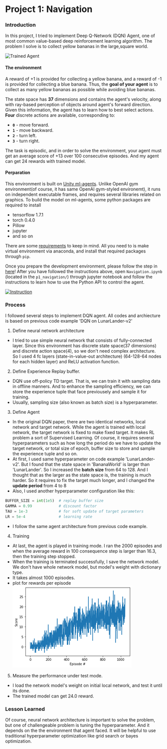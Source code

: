 [//]: # (Image References)

[image1]: https://user-images.githubusercontent.com/10624937/42135619-d90f2f28-7d12-11e8-8823-82b970a54d7e.gif "Trained Agent"

# Project 1: Navigation

### Introduction

In this project, I tried to implement Deep Q-Network (DQN) Agent, one of most common value-based deep reinforcement learning algorithm.
The problem I solve is to collect yellow bananas in the large,square world.

![Trained Agent][image1]

#### The environment

A reward of +1 is provided for collecting a yellow banana, and a reward of -1 is provided for collecting a blue banana.  Thus, the **goal of your agent** is to collect as many yellow bananas as possible while avoiding blue bananas.  

The state space has **37** dimensions and contains the agent's velocity, along with ray-based perception of objects around agent's forward direction.  Given this information, the agent has to learn how to best select actions.  **Four** discrete actions are available, corresponding to:
- **`0`** - move forward.
- **`1`** - move backward.
- **`2`** - turn left.
- **`3`** - turn right.

The task is episodic, and in order to solve the environment, your agent must get an average score of +13 over 100 consecutive episodes.
And my agent can get 24 rewards with trained model.

#### Perparation

This environment is built on [Unity ml-agents](https://github.com/Unity-Technologies/ml-agents). Unlike OpenAI gym environment(of course, it has same OpenAI gym-styled environemt), it runs on independent executable frames, and requires several libraries related on graphics.
To build the model on ml-agents, some python packages are required to install

- tensorflow 1.7.1
- torch 0.4.0
- Pillow
- jupyter
- and so on

There are some [requirements](https://github.com/udacity/deep-reinforcement-learning/blob/master/python/requirements.txt) to keep in mind. All you need to is make virtual environment via anaconda, and install that required packages through `pip`.

Once you prepare the development environment, please follow the step in [here](https://github.com/udacity/deep-reinforcement-learning/tree/master/p1_navigation#getting-started)!
After you have followed the instructions above, open `Navigation.ipynb` (located in the `p1_navigation/`) through jupyter notebook and follow the instructions to learn how to use the Python API to control the agent.

[![Instruction](https://img.youtube.com/vi/ltz2GhFv04A/0.jpg)](https://www.youtube.com/watch?v=ltz2GhFv04A&t=1s)

### Process

I followed several steps to implement DQN agent. All codes and archiecture is based on previous code example 'DQN on LunarLander-v2'

1. Define neural network architecture
  - I tried to use simple neural network that consists of fully-connected layer. Since this environment has discrete state space(37 dimensions) and discrete action space(4), so we don't need complex architecture. So I used 4 fc layers (state-in-value-out architecture) (64-128-64 nodes for each hidden layer) and ReLU activation function.
  
2. Define Experience Replay buffer.
  - DQN use off-policy TD target. That is, we can train it with sampling data in offline manners. And to enhance the sampling efficiency, we can store the experience tuple that face previousely and sample it for training.
  - Usually, sampling size (also known as batch size) is a hyperparameter.
  
3. Define Agent
  - In the original DQN paper, there are two identical networks, local network and target network. While the agent is trained with local network, the target network is fixed to make fixed target. It makes RL problem a sort of Supervised Learning. Of course, it requires several hyperparameters such as how long the period do we have to update the target network, or total size of epoch, buffer size to store and sample the experience tuple and so on.
  - At first, I used same hyperparameter on code example 'LunarLander-v2'. But I found that the state space in 'BananaWorld' is larger than 'LunarLander'. So I increased the **batch size** from 64 to 128. And I thought that as the larger as the state space is, the training is much harder. So it requires to fix the target much longer, and I changed the **update period** from 4 to 8
  - Also, I used another hyperparameter configuration like this:
  ```python
  BUFFER_SIZE = int(1e5)  # replay buffer size
  GAMMA = 0.99            # discount factor
  TAU = 1e-3              # for soft update of target parameters
  LR = 5e-4               # learning rate 
  ```
  - I follow the same agent architecture from previous code example.
  
4. Training
  - At last, the agent is played in training mode. I ran the 2000 episodes and when the average reward in 100 consequence step is larger than 16.3, then the training step stopped.
  - When the training is terminated successfully, I save the network model. We don't have whole network model, but model's weight with dictionary type.
  - It takes almost 1000 episodes.
  - plot for rewards per episode
  ![image2](./DQN_result.png "Fig. reward per episode")
  
5. Measure the performance under test mode.
  - I load the network model's weight on initial local network, and test it until its done. 
  - The trained model can get 24.0 reward.
  
### Lesson Learned

Of course, neural network architecture is important to solve the problem, but one of challengeable problem is tuning the hyperparameter. And it depends on the the environment that agent faced. It will be helpful to use traditional hyperparameter optimization like grid search or bayes optimization.